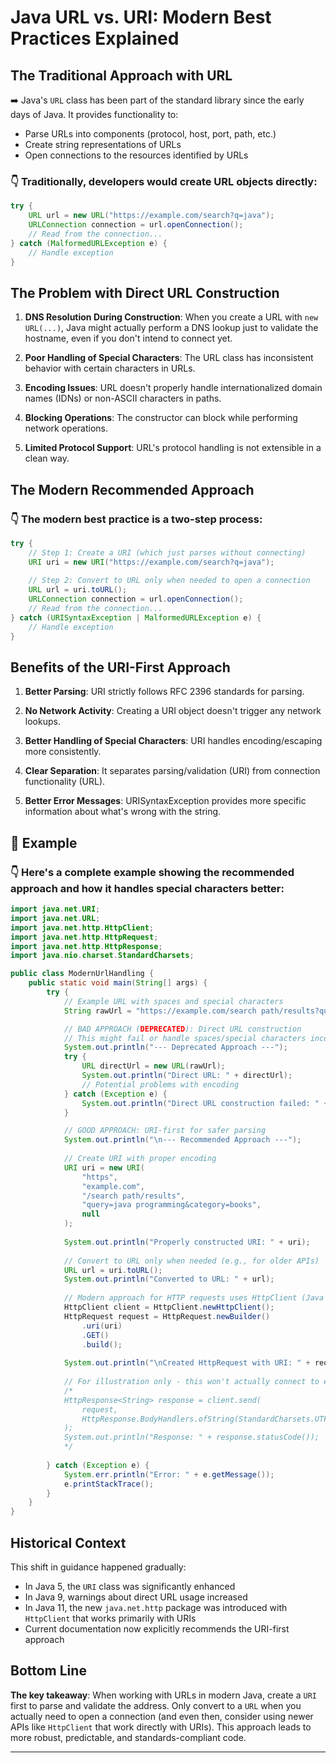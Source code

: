 # Java URL vs. URI: Modern Best Practices Explained

## The Traditional Approach with URL
➡️ Java's `URL` class has been part of the standard library since the early days of Java. It provides functionality to:

- Parse URLs into components (protocol, host, port, path, etc.)
- Create string representations of URLs
- Open connections to the resources identified by URLs

### 👇 Traditionally, developers would create URL objects directly:

```java
try {
    URL url = new URL("https://example.com/search?q=java");
    URLConnection connection = url.openConnection();
    // Read from the connection...
} catch (MalformedURLException e) {
    // Handle exception
}
```

## The Problem with Direct URL Construction
1. **DNS Resolution During Construction**: When you create a URL with `new URL(...)`, Java might actually perform a DNS lookup just to validate the hostname, even if you don't intend to connect yet.

2. **Poor Handling of Special Characters**: The URL class has inconsistent behavior with certain characters in URLs.

3. **Encoding Issues**: URL doesn't properly handle internationalized domain names (IDNs) or non-ASCII characters in paths.

4. **Blocking Operations**: The constructor can block while performing network operations.

5. **Limited Protocol Support**: URL's protocol handling is not extensible in a clean way.

## The Modern Recommended Approach

### 👇 The modern best practice is a two-step process:

```java
try {
    // Step 1: Create a URI (which just parses without connecting)
    URI uri = new URI("https://example.com/search?q=java");
    
    // Step 2: Convert to URL only when needed to open a connection
    URL url = uri.toURL();
    URLConnection connection = url.openConnection();
    // Read from the connection...
} catch (URISyntaxException | MalformedURLException e) {
    // Handle exception
}
```

## Benefits of the URI-First Approach

1. **Better Parsing**: URI strictly follows RFC 2396 standards for parsing.

2. **No Network Activity**: Creating a URI object doesn't trigger any network lookups.

3. **Better Handling of Special Characters**: URI handles encoding/escaping more consistently.

4. **Clear Separation**: It separates parsing/validation (URI) from connection functionality (URL).

5. **Better Error Messages**: URISyntaxException provides more specific information about what's wrong with the string.

## 📌 Example
### 👇 Here's a complete example showing the recommended approach and how it handles special characters better:

```java name=ModernUrlHandling.java
import java.net.URI;
import java.net.URL;
import java.net.http.HttpClient;
import java.net.http.HttpRequest;
import java.net.http.HttpResponse;
import java.nio.charset.StandardCharsets;

public class ModernUrlHandling {
    public static void main(String[] args) {
        try {
            // Example URL with spaces and special characters
            String rawUrl = "https://example.com/search path/results?query=java programming&category=books";

            // BAD APPROACH (DEPRECATED): Direct URL construction
            // This might fail or handle spaces/special characters incorrectly
            System.out.println("--- Deprecated Approach ---");
            try {
                URL directUrl = new URL(rawUrl);
                System.out.println("Direct URL: " + directUrl);
                // Potential problems with encoding
            } catch (Exception e) {
                System.out.println("Direct URL construction failed: " + e.getMessage());
            }

            // GOOD APPROACH: URI-first for safer parsing
            System.out.println("\n--- Recommended Approach ---");
            
            // Create URI with proper encoding
            URI uri = new URI(
                "https", 
                "example.com", 
                "/search path/results", 
                "query=java programming&category=books",
                null
            );
            
            System.out.println("Properly constructed URI: " + uri);
            
            // Convert to URL only when needed (e.g., for older APIs)
            URL url = uri.toURL();
            System.out.println("Converted to URL: " + url);
            
            // Modern approach for HTTP requests uses HttpClient (Java 11+)
            HttpClient client = HttpClient.newHttpClient();
            HttpRequest request = HttpRequest.newBuilder()
                .uri(uri)
                .GET()
                .build();
            
            System.out.println("\nCreated HttpRequest with URI: " + request.uri());
            
            // For illustration only - this won't actually connect to example.com with these params
            /*
            HttpResponse<String> response = client.send(
                request, 
                HttpResponse.BodyHandlers.ofString(StandardCharsets.UTF_8)
            );
            System.out.println("Response: " + response.statusCode());
            */
            
        } catch (Exception e) {
            System.err.println("Error: " + e.getMessage());
            e.printStackTrace();
        }
    }
}
```

## Historical Context

This shift in guidance happened gradually:

- In Java 5, the `URI` class was significantly enhanced
- In Java 9, warnings about direct URL usage increased
- In Java 11, the new `java.net.http` package was introduced with `HttpClient` that works primarily with URIs
- Current documentation now explicitly recommends the URI-first approach

## Bottom Line

**The key takeaway**: When working with URLs in modern Java, create a `URI` first to parse and validate the address. Only convert to a `URL` when you actually need to open a connection (and even then, consider using newer APIs like `HttpClient` that work directly with URIs). This approach leads to more robust, predictable, and standards-compliant code.
***